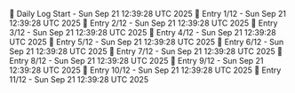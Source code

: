 📅 Daily Log Start - Sun Sep 21 12:39:28 UTC 2025
📌 Entry 1/12 - Sun Sep 21 12:39:28 UTC 2025
📌 Entry 2/12 - Sun Sep 21 12:39:28 UTC 2025
📌 Entry 3/12 - Sun Sep 21 12:39:28 UTC 2025
📌 Entry 4/12 - Sun Sep 21 12:39:28 UTC 2025
📌 Entry 5/12 - Sun Sep 21 12:39:28 UTC 2025
📌 Entry 6/12 - Sun Sep 21 12:39:28 UTC 2025
📌 Entry 7/12 - Sun Sep 21 12:39:28 UTC 2025
📌 Entry 8/12 - Sun Sep 21 12:39:28 UTC 2025
📌 Entry 9/12 - Sun Sep 21 12:39:28 UTC 2025
📌 Entry 10/12 - Sun Sep 21 12:39:28 UTC 2025
📌 Entry 11/12 - Sun Sep 21 12:39:28 UTC 2025

